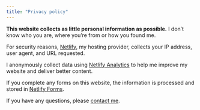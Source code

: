 ```yaml
---
title: "Privacy policy"
---
```


**This website collects as little personal information as possible.** I don’t know who you are, where you’re from or how you found me.

For security reasons, [Netlify](https://www.netlify.com/), my hosting provider, collects your IP address, user agent, and URL requested.

I anonymously collect data using [Netlify Analytics](https://www.netlify.com/products/analytics/) to help me improve my website and deliver better content.

If you complete any forms on this website, the information is processed and stored in [Netlify Forms](https://www.netlify.com/products/forms/).

If you have any questions, please [contact me](https://daveredfern.com/contact/).